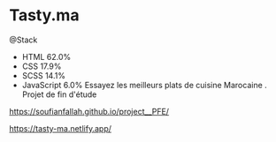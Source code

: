 # Tasty.ma
@Stack
- HTML 62.0%
- CSS 17.9%
- SCSS 14.1% 
- JavaScript 6.0% 
Essayez les meilleurs plats de cuisine
Marocaine .
Projet de fin d'étude

https://soufianfallah.github.io/project__PFE/

https://tasty-ma.netlify.app/

